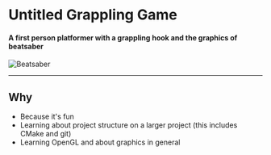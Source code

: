# Untitled Grappling Game
#### A first person platformer with a grappling hook and the graphics of beatsaber
![Beatsaber](https://gamingbolt.com/wp-content/uploads/2018/05/Beat-Saber.jpg)

----------

## Why
* Because it's fun
* Learning about project structure on a larger project (this includes CMake and git)
* Learning OpenGL and about graphics in general
